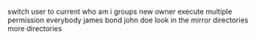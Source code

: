 switch user to current
who am i
groups
new owner
execute
multiple permission
everybody
james bond
john doe
look in the mirror
directories
more directories
